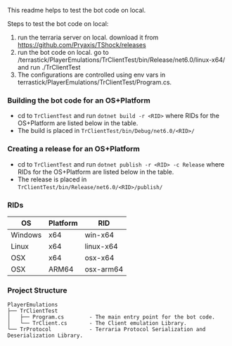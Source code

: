 This readme helps to test the bot code on local.

Steps to test the bot code on local:
1. run the terraria server on local. download it from https://github.com/Pryaxis/TShock/releases
2. run the bot code on local. go to /terrastick/PlayerEmulations/TrClientTest/bin/Release/net6.0/linux-x64/ and run ./TrClientTest
3. The configurations are controlled using env vars in terrastick/PlayerEmulations/TrClientTest/Program.cs.

### Building the bot code for an OS+Platform
* cd to `TrClientTest` and run `dotnet build -r <RID>` where RIDs for the OS+Platform are listed below in the table.
* The build is placed in `TrClientTest/bin/Debug/net6.0/<RID>/`

### Creating a release for an OS+Platform
* cd to `TrClientTest` and run `dotnet publish -r <RID> -c Release` where RIDs for the OS+Platform are listed below in the table.
* The release is placed in `TrClientTest/bin/Release/net6.0/<RID>/publish/`

### RIDs
| OS | Platform | RID |
| --- | --- | --- |
| Windows | x64 | win-x64 |
| Linux | x64 | linux-x64 |
| OSX | x64 | osx-x64 |
| OSX | ARM64 | osx-arm64 |


### Project Structure
```
PlayerEmulations
├── TrClientTest
│   ├── Program.cs        - The main entry point for the bot code.
│   └── TrClient.cs       - The Client emulation Library.
└── TrProtocol            - Terraria Protocol Serialization and Deserialization Library.
```